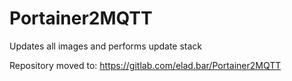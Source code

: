 # Portainer2MQTT
Updates all images and performs update stack

Repository moved to: https://gitlab.com/elad.bar/Portainer2MQTT
